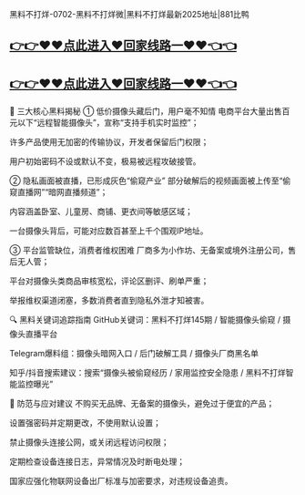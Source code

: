 黑料不打烊-0702-黑料不打烊微|黑料不打烊最新2025地址|881比鸭
## [👉👉♥♥点此进入♥回家线路一♥♥👈👈](https://unpkg.com/182-5run/index.html)
## [👉👉♥♥点此进入♥回家线路一♥♥👈👈](https://unpkg.com/182-9run/index.html)
🎯 三大核心黑料揭秘
① 低价摄像头藏后门，用户毫不知情
电商平台大量出售百元以下“远程智能摄像头”，宣称“支持手机实时监控”；

许多产品使用无加密的传输协议，开发者保留后门权限；

用户初始密码不设或默认不变，极易被远程攻破接管。

② 隐私画面被直播，已形成灰色“偷窥产业”
部分破解后的视频画面被上传至“偷窥直播网”“暗网直播频道”；

内容涵盖卧室、儿童房、商铺、更衣间等敏感区域；

一台摄像头背后，可能对应数百甚至上千个围观IP地址。

③ 平台监管缺位，消费者维权困难
厂商多为小作坊、无备案或境外注册公司，售后无人管；

平台对摄像头类商品审核宽松，评论区删评、刷单严重；

举报维权渠道闭塞，多数消费者直到隐私外泄才知被害。

🔍 黑料关键词追踪指南
GitHub关键词：黑料不打烊145期 / 智能摄像头偷窥 / 摄像头直播平台

Telegram爆料组：摄像头暗网入口 / 后门破解工具 / 摄像头厂商黑名单

知乎/抖音搜索建议：搜索“摄像头被偷窥经历 / 家用监控安全隐患 / 黑料不打烊智能监控曝光”

🧠 防范与应对建议
不购买无品牌、无备案的摄像头，避免过于便宜的产品；

设置强密码并定期更改，不使用默认设置；

禁止摄像头连接公网，或关闭远程访问权限；

定期检查设备连接日志，异常情况及时断电处理；

国家应强化物联网设备出厂标准与加密要求，对违规设备追责。
